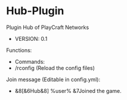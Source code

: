 Hub-Plugin
==========

Plugin Hub of PlayCraft Networks

- VERSION: 0.1

Functions:

- Commands:
- /rconfig (Reload the config files)

Join message (Editable in config.yml):
- &8[&6Hub&8] %user% &7Joined the game.
